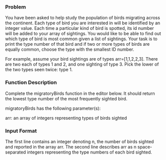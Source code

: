 
### Problem
You have been asked to help study the population of birds migrating across the continent. Each type of bird you are interested in will be identified by an integer value. Each time a particular kind of bird is spotted, its id number will be added to your array of sightings. You would like to be able to find out which type of bird is most common given a list of sightings. Your task is to print the type number of that bird and if two or more types of birds are equally common, choose the type with the smallest ID number.

For example, assume your bird sightings are of types arr=[1,1,2,2,3]. There are two each of types 1 and 2, and one sighting of type 3. Pick the lower of the two types seen twice: type 1.

### Function Description
Complete the migratoryBirds function in the editor below. It should return the lowest type number of the most frequently sighted bird.

migratoryBirds has the following parameter(s):

arr: an array of integers representing types of birds sighted

### Input Format
The first line contains an integer denoting n, the number of birds sighted and reported in the array arr.
The second line describes arr as n space-separated integers representing the type numbers of each bird sighted.
